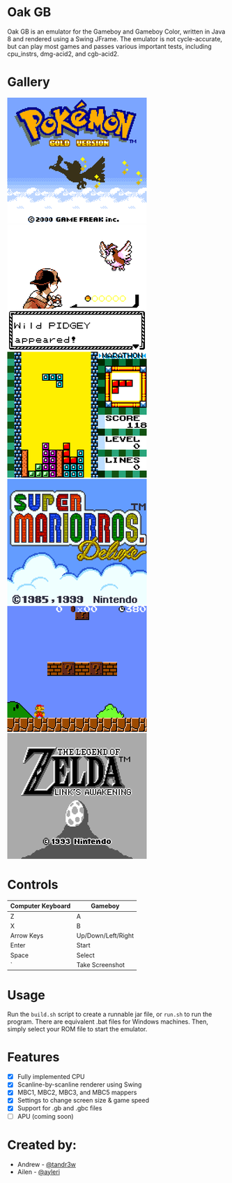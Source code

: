# Oak GB
Oak GB is an emulator for the Gameboy and Gameboy Color, written in Java 8 and rendered using a Swing JFrame. The emulator is not cycle-accurate, but can play most games and passes various important tests, including cpu_instrs, dmg-acid2, and cgb-acid2.

# Gallery
![Pokemon Gold Title Screen](https://github.com/tandr3w/Oak-GB/blob/main/resources/screenshot0.png)
![Pokemon Gold Battle Screen](https://github.com/tandr3w/Oak-GB/blob/main/resources/screenshot3.png)
![Tetris Game Screen](https://github.com/tandr3w/Oak-GB/blob/main/resources/screenshot8.png)
![Mario Title Screen](https://github.com/tandr3w/Oak-GB/blob/main/resources/screenshot10.png)
![Mario Game Screen](https://github.com/tandr3w/Oak-GB/blob/main/resources/screenshot13.png?raw=true)
![Zelda](https://github.com/tandr3w/Oak-GB/blob/main/resources/screenshot14.png?raw=true)

# Controls
| **Computer Keyboard**      | **Gameboy**                         |
|----------------------------|-------------------------------------|
| Z                          | A                                   |
| X                          | B                                   |
| Arrow Keys                 | Up/Down/Left/Right                  |
| Enter                      | Start                               |
| Space                      | Select                              |
| `                          | Take Screenshot                     |

# Usage
Run the ```build.sh``` script to create a runnable jar file, or ```run.sh``` to run the program. There are equivalent .bat files for Windows machines. Then, simply select your ROM file to start the emulator.

# Features
- [x] Fully implemented CPU
- [x] Scanline-by-scanline renderer using Swing 
- [x] MBC1, MBC2, MBC3, and MBC5 mappers
- [x] Settings to change screen size & game speed
- [x] Support for .gb and .gbc files
- [ ] APU (coming soon)

# Created by:
- Andrew - [@tandr3w](github.com/tandr3w)
- Ailen - [@ayleri](github.com/ayleri)

